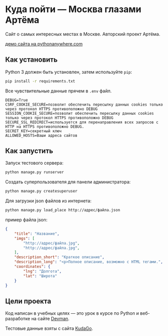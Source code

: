 # Куда пойти — Москва глазами Артёма
Сайт о самых интересных местах в Москве. Авторский проект Артёма.

[демо сайта на pythonanywhere.com](https://cadibob.pythonanywhere.com/)

## Как установить

Python 3 должен быть установлен, затем используйте `pip`:

```bash
pip install -r requirements.txt
```

Все чувствительные данные прячем в `.env` файл.

```
DEBUG=True
CSRF_COOKIE_SECURE=позволит обеспечить пересылку данных cookies только через протокол HTTPS противоположно DEBUG
SESSION_COOKIE_SECURE=позволит обеспечить пересылку данных cookies только через протокол HTTPS противоположно DEBUG
SECURE_SSL_REDIRECT=используется для перенаправления всех запросов с HTTP на HTTPS противоположно DEBUG.
SECRET_KEY=секретный ключ
ALLOWED_HOSTS=Ваши адреса сайтов
```

## Как запустить

Запуск тестового сервера:

```bash
python manage.py runserver
```
Создать суперпользователя для панели администратора:

```bash
python manage.py createsuperuser
```

Для загрузки json файлов из интернета:

```bash
python manage.py load_place http://адрес/файла.json
```

пример файла json:

```json
{
    "title": "Название",
    "imgs": [
        "http://адрес/файла.jpg",
        "http://адрес/файла.jpg",
    ],
    "description_short": "Краткое описание",
    "description_long": "<p>Полное описание, возможно с HTML тегами.",
    "coordinates": {
        "lng": "Долгота",
        "lat": "Широта"
    }
}
```

## Цели проекта

Код написан в учебных целях — это урок в курсе по Python и веб-разработке на сайте [Devman](https://dvmn.org).

Тестовые данные взяты с сайта [KudaGo](https://kudago.com).
